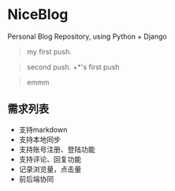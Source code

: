 # NiceBlog
Personal Blog Repository, using Python + Django
> my first push.

> second push.
> +*'s first push

> emmm

## 需求列表
- 支持markdown
- 支持本地同步
- 支持账号注册、登陆功能
- 支持评论、回复功能
- 记录浏览量，点击量
- 前后端协同
